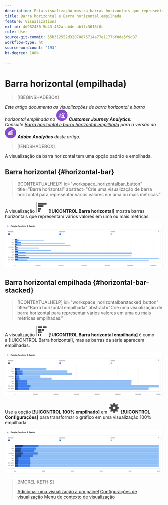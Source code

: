 ```yaml
---
description: Esta visualização mostra barras horizontais que representam vários valores de uma ou mais métricas.
title: Barra horizontal e Barra horizontal empilhada
feature: Visualizations
exl-id: 4d982430-5d43-482a-ab4e-ab1fc3616f0c
role: User
source-git-commit: 55b312552d32070875714a77e1177bf0da5f9d87
workflow-type: ht
source-wordcount: '193'
ht-degree: 100%

---
```


# Barra horizontal (empilhada)

>[!BEGINSHADEBOX]

_Este artigo documenta as visualizações de barra horizontal e barra horizontal empilhada no_ ![CustomerJourneyAnalytics](/help/assets/icons/CustomerJourneyAnalytics.svg) _**Customer Journey Analytics**._<br/>_Consulte [Barra horizontal e barra horizontal empilhada](https://experienceleague.adobe.com/pt-br/docs/analytics/analyze/analysis-workspace/visualizations/horizontal-bar) para a versão do_ ![AdobeAnalytics](/help/assets/icons/AdobeAnalytics.svg) _**Adobe Analytics** deste artigo._

>[!ENDSHADEBOX]

A visualização da barra horizontal tem uma opção padrão e empilhada.

## Barra horizontal {#horizontal-bar}

<!-- markdownlint-disable MD034 -->

>[!CONTEXTUALHELP]
>id="workspace_horizontalbar_button"
>title="Barra horizontal"
>abstract="Crie uma visualização de barra horizontal para representar vários valores em uma ou mais métricas."

<!-- markdownlint-enable MD034 -->


A visualização ![GraphBarHorizontal](/help/assets/icons/GraphBarHorizontal.svg) **[!UICONTROL Barra horizontal]** mostra barras horizontais que representam vários valores em uma ou mais métricas.

![Barra horizontal mostrando métricas incluindo exibições de página, velocidade de página, visitas, entradas e saídas.](assets/horizontal-bar.png)

## Barra horizontal empilhada {#horizontal-bar-stacked}

<!-- markdownlint-disable MD034 -->

>[!CONTEXTUALHELP]
>id="workspace_horizontalbarstacked_button"
>title="Barra horizontal empilhada"
>abstract="Crie uma visualização de barra horizontal para representar vários valores em uma ou mais métricas empilhadas."

<!-- markdownlint-enable MD034 -->


A visualização ![GraphBarHorizontalStacked](/help/assets/icons/GraphBarHorizontalStacked.svg) **[!UICONTROL Barra horizontal empilhada]** é como a [!UICONTROL Barra horizontal], mas as barras da série aparecem empilhadas.

![Uma barra horizontal empilhada mostrando exibições de página, visitas, entradas e saídas.](assets/horizontal-bar-stacked.png)

Use a opção **[!UICONTROL 100% empilhado]** em ![Configurações](/help/assets/icons/Setting.svg) **[!UICONTROL Configurações]** para transformar o gráfico em uma visualização 100% empilhada.

![Barra horizontal empilhada 100%](assets/horizontal-bar-stacked100.png)


>[!MORELIKETHIS]
>
>[Adicionar uma visualização a um painel](/help/analysis-workspace/visualizations/freeform-analysis-visualizations.md#add-visualizations-to-a-panel)
>[Configurações de visualização](/help/analysis-workspace/visualizations/freeform-analysis-visualizations.md#settings)
>[Menu de contexto de visualização](/help/analysis-workspace/visualizations/freeform-analysis-visualizations.md#context-menu)
>


